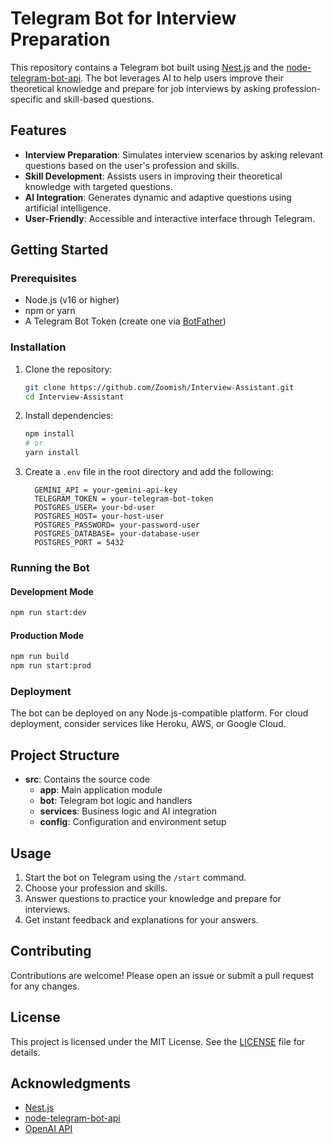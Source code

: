 # Telegram Bot for Interview Preparation

This repository contains a Telegram bot built using [Nest.js](https://nestjs.com/) and the [node-telegram-bot-api](https://github.com/yagop/node-telegram-bot-api). The bot leverages AI to help users improve their theoretical knowledge and prepare for job interviews by asking profession-specific and skill-based questions.

## Features

- **Interview Preparation**: Simulates interview scenarios by asking relevant questions based on the user's profession and skills.
- **Skill Development**: Assists users in improving their theoretical knowledge with targeted questions.
- **AI Integration**: Generates dynamic and adaptive questions using artificial intelligence.
- **User-Friendly**: Accessible and interactive interface through Telegram.

## Getting Started

### Prerequisites
- Node.js (v16 or higher)
- npm or yarn
- A Telegram Bot Token (create one via [BotFather](https://core.telegram.org/bots#botfather))

### Installation
1. Clone the repository:
   ```bash
   git clone https://github.com/Zoomish/Interview-Assistant.git
   cd Interview-Assistant
   ```
2. Install dependencies:
   ```bash
   npm install
   # or
   yarn install
   ```

3. Create a `.env` file in the root directory and add the following:
   ```env
     GEMINI_API = your-gemini-api-key
     TELEGRAM_TOKEN = your-telegram-bot-token
     POSTGRES_USER= your-bd-user
     POSTGRES_HOST= your-host-user
     POSTGRES_PASSWORD= your-password-user
     POSTGRES_DATABASE= your-database-user
     POSTGRES_PORT = 5432
   ```

### Running the Bot

#### Development Mode
```bash
npm run start:dev
```

#### Production Mode
```bash
npm run build
npm run start:prod
```

### Deployment
The bot can be deployed on any Node.js-compatible platform. For cloud deployment, consider services like Heroku, AWS, or Google Cloud.

## Project Structure

- **src**: Contains the source code
  - **app**: Main application module
  - **bot**: Telegram bot logic and handlers
  - **services**: Business logic and AI integration
  - **config**: Configuration and environment setup

## Usage
1. Start the bot on Telegram using the `/start` command.
2. Choose your profession and skills.
3. Answer questions to practice your knowledge and prepare for interviews.
4. Get instant feedback and explanations for your answers.

## Contributing
Contributions are welcome! Please open an issue or submit a pull request for any changes.

## License
This project is licensed under the MIT License. See the [LICENSE](LICENSE) file for details.

## Acknowledgments
- [Nest.js](https://nestjs.com/)
- [node-telegram-bot-api](https://github.com/yagop/node-telegram-bot-api)
- [OpenAI API](https://platform.openai.com/)

